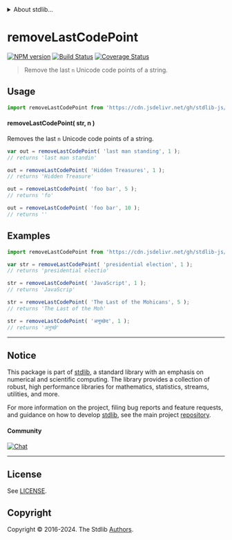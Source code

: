 <!--

@license Apache-2.0

Copyright (c) 2023 The Stdlib Authors.

Licensed under the Apache License, Version 2.0 (the "License");
you may not use this file except in compliance with the License.
You may obtain a copy of the License at

   http://www.apache.org/licenses/LICENSE-2.0

Unless required by applicable law or agreed to in writing, software
distributed under the License is distributed on an "AS IS" BASIS,
WITHOUT WARRANTIES OR CONDITIONS OF ANY KIND, either express or implied.
See the License for the specific language governing permissions and
limitations under the License.

-->


<details>
  <summary>
    About stdlib...
  </summary>
  <p>We believe in a future in which the web is a preferred environment for numerical computation. To help realize this future, we've built stdlib. stdlib is a standard library, with an emphasis on numerical and scientific computation, written in JavaScript (and C) for execution in browsers and in Node.js.</p>
  <p>The library is fully decomposable, being architected in such a way that you can swap out and mix and match APIs and functionality to cater to your exact preferences and use cases.</p>
  <p>When you use stdlib, you can be absolutely certain that you are using the most thorough, rigorous, well-written, studied, documented, tested, measured, and high-quality code out there.</p>
  <p>To join us in bringing numerical computing to the web, get started by checking us out on <a href="https://github.com/stdlib-js/stdlib">GitHub</a>, and please consider <a href="https://opencollective.com/stdlib">financially supporting stdlib</a>. We greatly appreciate your continued support!</p>
</details>

# removeLastCodePoint

[![NPM version][npm-image]][npm-url] [![Build Status][test-image]][test-url] [![Coverage Status][coverage-image]][coverage-url] <!-- [![dependencies][dependencies-image]][dependencies-url] -->

> Remove the last `n` Unicode code points of a string.



<section class="usage">

## Usage

```javascript
import removeLastCodePoint from 'https://cdn.jsdelivr.net/gh/stdlib-js/string-base-remove-last-code-point@v0.2.0-deno/mod.js';
```

#### removeLastCodePoint( str, n )

Removes the last `n` Unicode code points of a string.

```javascript
var out = removeLastCodePoint( 'last man standing', 1 );
// returns 'last man standin'

out = removeLastCodePoint( 'Hidden Treasures', 1 );
// returns 'Hidden Treasure'

out = removeLastCodePoint( 'foo bar', 5 );
// returns 'fo'

out = removeLastCodePoint( 'foo bar', 10 );
// returns ''
```

</section>

<!-- /.usage -->

<section class="examples">

## Examples

<!-- eslint no-undef: "error" -->

```javascript
import removeLastCodePoint from 'https://cdn.jsdelivr.net/gh/stdlib-js/string-base-remove-last-code-point@v0.2.0-deno/mod.js';

var str = removeLastCodePoint( 'presidential election', 1 );
// returns 'presidential electio'

str = removeLastCodePoint( 'JavaScript', 1 );
// returns 'JavaScrip'

str = removeLastCodePoint( 'The Last of the Mohicans', 5 );
// returns 'The Last of the Moh'

str = removeLastCodePoint( 'अनुच्छेद', 1 );
// returns 'अनुच्छे'
```

</section>

<!-- /.examples -->

<!-- Section for related `stdlib` packages. Do not manually edit this section, as it is automatically populated. -->

<section class="related">

</section>

<!-- /.related -->

<!-- Section for all links. Make sure to keep an empty line after the `section` element and another before the `/section` close. -->


<section class="main-repo" >

* * *

## Notice

This package is part of [stdlib][stdlib], a standard library with an emphasis on numerical and scientific computing. The library provides a collection of robust, high performance libraries for mathematics, statistics, streams, utilities, and more.

For more information on the project, filing bug reports and feature requests, and guidance on how to develop [stdlib][stdlib], see the main project [repository][stdlib].

#### Community

[![Chat][chat-image]][chat-url]

---

## License

See [LICENSE][stdlib-license].


## Copyright

Copyright &copy; 2016-2024. The Stdlib [Authors][stdlib-authors].

</section>

<!-- /.stdlib -->

<!-- Section for all links. Make sure to keep an empty line after the `section` element and another before the `/section` close. -->

<section class="links">

[npm-image]: http://img.shields.io/npm/v/@stdlib/string-base-remove-last-code-point.svg
[npm-url]: https://npmjs.org/package/@stdlib/string-base-remove-last-code-point

[test-image]: https://github.com/stdlib-js/string-base-remove-last-code-point/actions/workflows/test.yml/badge.svg?branch=v0.2.0
[test-url]: https://github.com/stdlib-js/string-base-remove-last-code-point/actions/workflows/test.yml?query=branch:v0.2.0

[coverage-image]: https://img.shields.io/codecov/c/github/stdlib-js/string-base-remove-last-code-point/main.svg
[coverage-url]: https://codecov.io/github/stdlib-js/string-base-remove-last-code-point?branch=main

<!--

[dependencies-image]: https://img.shields.io/david/stdlib-js/string-base-remove-last-code-point.svg
[dependencies-url]: https://david-dm.org/stdlib-js/string-base-remove-last-code-point/main

-->

[chat-image]: https://img.shields.io/gitter/room/stdlib-js/stdlib.svg
[chat-url]: https://app.gitter.im/#/room/#stdlib-js_stdlib:gitter.im

[stdlib]: https://github.com/stdlib-js/stdlib

[stdlib-authors]: https://github.com/stdlib-js/stdlib/graphs/contributors

[umd]: https://github.com/umdjs/umd
[es-module]: https://developer.mozilla.org/en-US/docs/Web/JavaScript/Guide/Modules

[deno-url]: https://github.com/stdlib-js/string-base-remove-last-code-point/tree/deno
[deno-readme]: https://github.com/stdlib-js/string-base-remove-last-code-point/blob/deno/README.md
[umd-url]: https://github.com/stdlib-js/string-base-remove-last-code-point/tree/umd
[umd-readme]: https://github.com/stdlib-js/string-base-remove-last-code-point/blob/umd/README.md
[esm-url]: https://github.com/stdlib-js/string-base-remove-last-code-point/tree/esm
[esm-readme]: https://github.com/stdlib-js/string-base-remove-last-code-point/blob/esm/README.md
[branches-url]: https://github.com/stdlib-js/string-base-remove-last-code-point/blob/main/branches.md

[stdlib-license]: https://raw.githubusercontent.com/stdlib-js/string-base-remove-last-code-point/main/LICENSE

</section>

<!-- /.links -->
